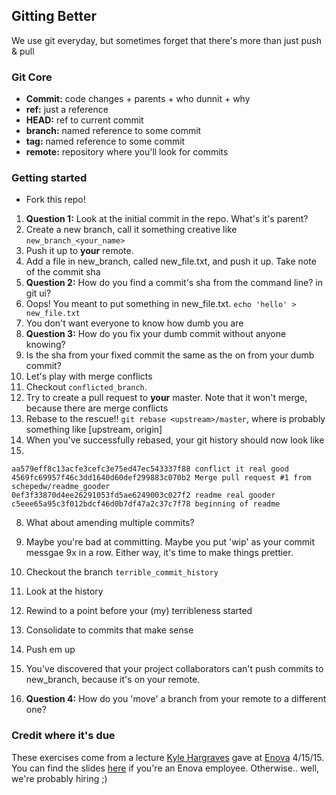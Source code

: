## Gitting Better
We use git everyday, but sometimes forget that there's more than just push & pull

### Git Core
* **Commit:** code changes + parents + who dunnit + why
* **ref:** just a reference
* **HEAD:** ref to current commit
* **branch:**  named reference to some commit
* **tag:**  named reference to some commit
* **remote:** repository where you'll look for commits

### Getting started
* Fork this repo!

1. **Question 1:** Look at the initial commit in the repo. What's it's parent?
2. Create a new branch, call it something creative like `new_branch_<your_name>`
3. Push it up to **your** remote.
4. Add a file in new_branch, called new_file.txt, and push it up. Take note of the commit sha
  1. **Question 2:** How do you find a commit's sha from the command line? in git ui?
5. Oops! You meant to put something in new_file.txt. `echo 'hello' > new_file.txt`
6. You don't want everyone to know how dumb you are
  1. **Question 3:** How do you fix your dumb commit without anyone knowing?
  2. Is the sha from your fixed commit the same as the on from your dumb commit?
7. Let's play with merge conflicts
  1. Checkout `conflicted_branch`.
  2. Try to create a pull request to **your** master. Note that it won't merge, because there are merge conflicts
  3. Rebase to the rescue!! `git rebase <upstream>/master`, where <upstream> is probably something like [upstream, origin]
  4. When you've successfully rebased, your git history should now look like
  5.  
```
aa579eff8c13acfe3cefc3e75ed47ec543337f88 conflict it real good
4569fc69957f46c3dd1640d60def299883c070b2 Merge pull request #1 from schepedw/readme_gooder
0ef3f33870d4ee26291053fd5ae6249003c027f2 readme real gooder
c5eee65a95c3f012bdcf46d0b7df47a2c37c7f78 beginning of readme
  ```
8. What about amending multiple commits?
  1. Maybe you're bad at committing. Maybe you put 'wip' as your commit messgae 9x in a row. Either way, it's time to make things prettier.
  2. Checkout the branch `terrible_commit_history`
  3. Look at the history
  4. Rewind to a point before your (my) terribleness started
  5. Consolidate to commits that make sense
  6. Push em up

9. You've discovered that your project collaborators can't push commits to new_branch, because it's on your remote.
  1. **Question 4:** How do you 'move' a branch from your remote to a different one?

### Credit where it's due
These exercises come from a lecture [Kyle Hargraves](https://github.com/pd) gave at [Enova](https://www.enova.com/) 4/15/15. You can find the slides [here](https://docs.google.com/presentation/d/1atduyqxDJNBv6U9QwIEGdsYMvRUmw54HSFXk0lfYfHc) if you're an Enova employee. Otherwise.. well, we're probably hiring ;)